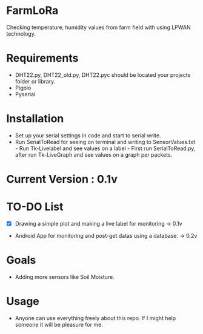 # FarmLoRa
Checking temperature, humidity values from farm field with using LPWAN technology.

# Requirements
- DHT22.py, DHT22_old.py, DHT22.pyc should be located your projects folder or library.
- Pigpio
- Pyserial

# Installation
- Set up your serial settings in code and start to serial write.
- Run SerialToRead for seeing on terminal and writing to SensorValues.txt - Run Tk-Livelabel and see values on a label - First run SerialToRead.py, after run Tk-LiveGraph and see values on a graph per packets.

# Current Version : 0.1v

# TO-DO List
- [x] Drawing a simple plot and making a live label for monitoring -> 0.1v
- Android App for monitoring and post-get datas using a database. -> 0.2v

# Goals
- Adding more sensors like Soil Moisture.

# Usage
- Anyone can use everything freely about this repo. If I might help someone it will be pleasure for me. 
